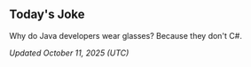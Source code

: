 ## Today's Joke
Why do Java developers wear glasses? Because they don't C#.

*Updated October 11, 2025 (UTC)*
